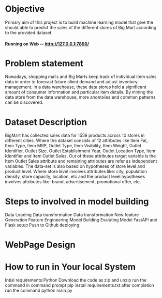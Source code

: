# Objective
Primary aim of this project is to build machine learning model that give the should able to predict the sales of the different stores of Big Mart according to the provided dataset.
#### Running on Web -- http://127.0.0.1:7890/
# Problem statement
Nowadays, shopping malls and Big Marts keep track of individual item sales data in order to forecast future client demand and adjust inventory management. In a data warehouse, these data stores hold a significant amount of consumer information and particular item details. By mining the data store from the data warehouse, more anomalies and common patterns can be discovered.
# Dataset Description
BigMart has collected sales data for 1559 products across 10 stores in different cities. Where the dataset consists of 12 attributes like Item Fat, Item Type, Item MRP, Outlet Type, Item Visibility, Item Weight, Outlet Identifier, Outlet Size, Outlet Establishment Year, Outlet Location Type, Item Identifier and Item Outlet Sales. Out of these attributes target variable is the Item Outlet Sales attribute and remaining attributes are refer as independent variables. The data-set is also based on hypotheses of store level and product level. Where store level involves attributes like: city, population density, store capacity, location, etc and the product level hypotheses involves attributes like: brand, advertisement, promotional offer, etc.

# Steps to involved in model building
Data Loading
Data transformation
Data transformation
New feature Generation
Feature Engineering
Model Building
Evaluting Model
FastAPI and Flask setup
Push to Github
deploying

# WebPage Design



# How to run in Your local System
Intial requirements:Python
Download the code as zip and unzip
run the command in command prompt pip install requirements.txt
after completion run the command python main.py
